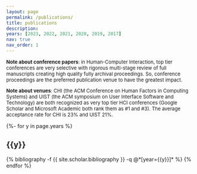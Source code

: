```yaml
---
layout: page
permalink: /publications/
title: publications
description:
years: [2023, 2022, 2021, 2020, 2019, 2017]
nav: true
nav_order: 1
---
```

<!-- _pages/publications.md -->
<div class="publications">
<font size="2">
<p><b>Note about conference papers</b>: in Human-Computer Interaction, top tier conferences are very selective with rigorous multi-stage review of full manuscripts creating high quality fully archival proceedings. So, conference proceedings are the preferred publication venue to have the greatest impact. </p>
<p><b>Note about venues</b>: CHI (the ACM Conference on Human Factors in Computing Systems) and UIST (the ACM symposium on User Interface Software and Technology) are both recognized as very top tier HCI conferences (Google Scholar and Microsoft Academic both rank them as #1 and #3). The average acceptance rate for CHI is 23% and UIST 21%. </p> </font>

{%- for y in page.years %}
  <h2 class="year">{{y}}</h2>
  {% bibliography -f {{ site.scholar.bibliography }} -q @*[year={{y}}]* %}
{% endfor %}

</div>
